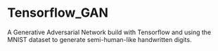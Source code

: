 # Tensorflow_GAN

A Generative Adversarial Network build with Tensorflow and using the MNIST dataset to generate semi-human-like handwritten digits. 
